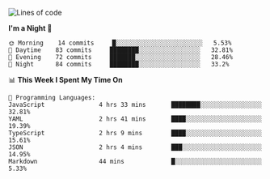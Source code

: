 <!--START_SECTION:waka-->
![Lines of code](https://img.shields.io/badge/From%20Hello%20World%20I%27ve%20Written-527776%20lines%20of%20code-blue)

**I'm a Night 🦉** 

```text
🌞 Morning    14 commits     █░░░░░░░░░░░░░░░░░░░░░░░░   5.53% 
🌆 Daytime    83 commits     ████████░░░░░░░░░░░░░░░░░   32.81% 
🌃 Evening    72 commits     ███████░░░░░░░░░░░░░░░░░░   28.46% 
🌙 Night      84 commits     ████████░░░░░░░░░░░░░░░░░   33.2%

```


📊 **This Week I Spent My Time On** 

```text
💬 Programming Languages: 
JavaScript               4 hrs 33 mins       ████████░░░░░░░░░░░░░░░░░   32.81% 
YAML                     2 hrs 41 mins       ████░░░░░░░░░░░░░░░░░░░░░   19.39% 
TypeScript               2 hrs 9 mins        ████░░░░░░░░░░░░░░░░░░░░░   15.61% 
JSON                     2 hrs 4 mins        ███░░░░░░░░░░░░░░░░░░░░░░   14.95% 
Markdown                 44 mins             █░░░░░░░░░░░░░░░░░░░░░░░░   5.33%

```


<!--END_SECTION:waka-->
